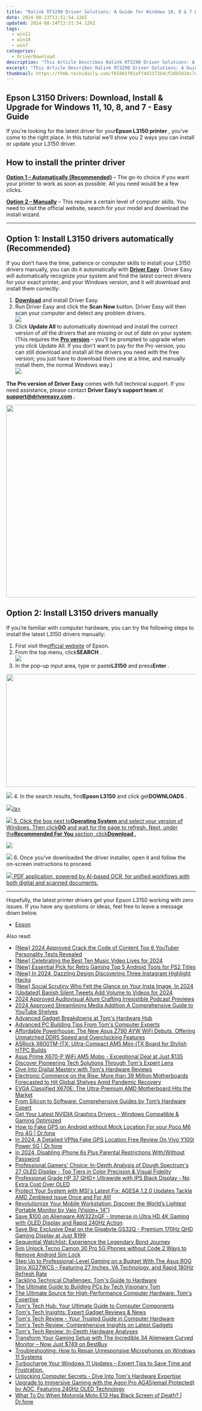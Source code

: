 ```yaml
---
title: "Ralink RT3290 Driver Solutions: A Guide for Windows 10, 8 & 7 Operating Systems"
date: 2024-08-23T13:51:54.126Z
updated: 2024-08-24T13:51:54.126Z
tags:
  - win11
  - win10
  - win7
categories:
  - DriverDownload
description: "This Article Describes Ralink RT3290 Driver Solutions: A Guide for Windows 10, 8 & 7 Operating Systems"
excerpt: "This Article Describes Ralink RT3290 Driver Solutions: A Guide for Windows 10, 8 & 7 Operating Systems"
thumbnail: https://thmb.techidaily.com/f65801f01aff4d3373b4cf2db5d1bc7ed704b50a070459838ec79267fdebcd19.jpg
---
```


## Epson L3150 Drivers: Download, Install & Upgrade for Windows 11, 10, 8, and 7 - Easy Guide

If you’re looking for the latest driver for your**Epson L3150 printer** , you’ve come to the right place. In this tutorial we’ll show you 2 ways you can install or update your L3150 driver.

## How to install the printer driver

**[Option 1 – Automatically (Recommended)](https://www.drivereasy.com/knowledge/epson-l3150-driver-download-update-windows-10-8-7/#option1)**  – The go-to choice if you want your printer to work as soon as possible. All you need would be a few clicks.

[**Option 2 – Manually**](https://tools.techidaily.com/drivereasy/download/) – This require a certain level of computer skills. You need to visit the official website, search for your model and download the install wizard.

---

## Option 1: Install L3150 drivers automatically (Recommended)

 If you don’t have the time, patience or computer skills to install your L3150 drivers manually, you can do it automatically with **[Driver Easy](https://tools.techidaily.com/drivereasy/download/)**  . Driver Easy will automatically recognize your system and find the latest correct drivers for your exact printer, and your Windows version, and it will download and install them correctly:

1. **[Download](https://tools.techidaily.com/drivereasy/download/)**  and install Driver Easy.
2. Run Driver Easy and click the **Scan Now** button. Driver Easy will then scan your computer and detect any problem drivers.  
![](https://images.drivereasy.com/wp-content/uploads/2020/08/Scan-now.jpg)
3. Click **Update All** to automatically download and install the correct version of _all_ the drivers that are missing or out of date on your system.  
 (This requires the **[Pro version](https://tools.techidaily.com/drivereasy/download/)**  – you’ll be prompted to upgrade when you click Update All. If you don’t want to pay for the Pro version, you can still download and install all the drivers you need with the free version; you just have to download them one at a time, and manually install them, the normal Windows way.)  
![](https://images.drivereasy.com/wp-content/uploads/2020/12/de-update-l3150.jpg)

**The Pro version of Driver Easy** comes with full technical support. If you need assistance, please contact **Driver Easy’s support team** at **[support@drivereasy.com](https://tools.techidaily.com/drivereasy/download/) .**

<!-- affiliate ads begin -->
<a href="https://ephamedtechinc.pxf.io/c/5597632/2095369/26400" target="_top" id="2095369"><img src="//a.impactradius-go.com/display-ad/26400-2095369" border="0" alt="" width="1024" height="512"/></a><img height="0" width="0" src="https://imp.pxf.io/i/5597632/2095369/26400" style="position:absolute;visibility:hidden;" border="0" />
<!-- affiliate ads end -->
## Option 2: Install L3150 drivers manually

 If you’re familiar with computer hardware, you can try the following steps to install the latest L3150 drivers manually:

1. First visit the[official website](https://epson.com.jm/) of Epson.
2. From the top menu, click**SEARCH** .  
![](https://images.drivereasy.com/wp-content/uploads/2020/12/epson-l3110-driver-manually-1.jpg)
3. In the pop-up input area, type or paste**L3150** and press**Enter** .  
<!-- affiliate ads begin -->
<a href="https://25home.pxf.io/c/5597632/2090698/16836" target="_top" id="2090698"><img src="//a.impactradius-go.com/display-ad/16836-2090698" border="0" alt="" width="720" height="300"/></a>
<!-- affiliate ads end -->
![](https://images.drivereasy.com/wp-content/uploads/2020/12/epson-l3150-driver-manually-2.jpg)
4. In the search results, find**Epson L3150** and click get**DOWNLOADS** .  
<!-- affiliate ads begin -->
<a href="https://store.nero.com/order/checkout.php?PRODS=4729507&QTY=1&AFFILIATE=108875&CART=1"><img src="https://www.nero.com/nero-com-wAssets/img/banners/2023/TIU/Nero_TuneItUp_Screen_2.webp" border="0">/a>
<!-- affiliate ads end -->
![](https://images.drivereasy.com/wp-content/uploads/2020/12/epson-l3150-driver-manually-3.jpg)
5. Click the box next to**Operating System** and select your version of Windows. Then click**GO** and wait for the page to refresh. Next, under the**Recommended For You** section, click**Download** .  
<!-- affiliate ads begin -->
<a href="https://store.movavi.com/affiliate.php?ACCOUNT=MOVAVI&AFFILIATE=108875&PATH=https%3A%2F%2Fwww.movavi.com%3FAFFILIATE%3D108875%26RESOURCE%3DBanner%2B728x90"><img src="https://mcusercontent.com/0885a03ded3d480dca9287f12/images/2e76fe6a-3010-1b37-7846-f34ff9c6b4ca.png" border="0"></a>
<!-- affiliate ads end -->
![](https://images.drivereasy.com/wp-content/uploads/2020/12/epson-l3150-driver-manually-4.jpg)
6. Once you’ve downloaded the driver installer, open it and follow the on-screen instructions to proceed.
<!-- affiliate ads begin -->
<a href="https://checkout.abbyy.com/order/checkout.php?PRODS=39254549&QTY=1&AFFILIATE=108875&CART=1"> <img src="https://secure.avangate.com/images/merchant/0e5fb5c76fca16adbee503c9aff393cd/products/8_FR-Badges-NEW-FR-Standard-16-WIN-200.png" border="0"> PDF application, powered by AI-based OCR, for unified workflows with both digital and scanned documents. </a>
<!-- affiliate ads end -->

---

 Hopefully, the latest printer drivers get your Epson L3150 working with zero issues. If you have any questions or ideas, feel free to leave a message down below.

* [Epson](https://tools.techidaily.com/drivereasy/download/)

<ins class="adsbygoogle"
     style="display:block"
     data-ad-format="autorelaxed"
     data-ad-client="ca-pub-7571918770474297"
     data-ad-slot="1223367746"></ins>



<ins class="adsbygoogle"
     style="display:block"
     data-ad-client="ca-pub-7571918770474297"
     data-ad-slot="8358498916"
     data-ad-format="auto"
     data-full-width-responsive="true"></ins>

<span class="atpl-alsoreadstyle">Also read:</span>
<div><ul>
<li><a href="https://youtube-webster.techidaily.com/024-approved-crack-the-code-of-content-top-6-youtuber-personality-tests-revealed/"><u>[New] 2024 Approved  Crack the Code of Content  Top 6 YouTuber Personality Tests Revealed</u></a></li>
<li><a href="https://facebook-clips.techidaily.com/new-celebrating-the-best-ten-music-video-lives-for-2024/"><u>[New] Celebrating the Best Ten Music Video Lives for 2024</u></a></li>
<li><a href="https://video-screen-grab.techidaily.com/new-essential-pick-for-retro-gaming-top-5-android-tools-for-ps2-titles/"><u>[New] Essential Pick for Retro Gaming  Top 5 Android Tools for PS2 Titles</u></a></li>
<li><a href="https://instagram-video-files.techidaily.com/new-in-2024-dazzling-design-discovering-three-instagram-highlight-hacks/"><u>[New] In 2024, Dazzling Design  Discovering Three Instagram Highlight Hacks</u></a></li>
<li><a href="https://instagram-clips.techidaily.com/new-social-scrutiny-who-felt-the-glance-on-your-insta-image-in-2024/"><u>[New] Social Scrutiny  Who Felt the Glance on Your Insta Image, In 2024</u></a></li>
<li><a href="https://twitter-videos.techidaily.com/updated-banish-silent-tweets-add-volume-to-videos-for-2024/"><u>[Updated] Banish Silent Tweets  Add Volume to Videos for 2024</u></a></li>
<li><a href="https://fox-cloud.techidaily.com/2024-approved-audiovisual-allure-crafting-irresistible-podcast-previews/"><u>2024 Approved  Audiovisual Allure  Crafting Irresistible Podcast Previews</u></a></li>
<li><a href="https://some-skills.techidaily.com/2024-approved-streamlining-media-addition-a-comprehensive-guide-to-youtube-shelves/"><u>2024 Approved  Streamlining Media Addition  A Comprehensive Guide to YouTube Shelves</u></a></li>
<li><a href="https://hardware-updates.techidaily.com/advanced-gadget-breakdowns-at-toms-hardware-hub/"><u>Advanced Gadget Breakdowns at Tom's Hardware Hub</u></a></li>
<li><a href="https://hardware-updates.techidaily.com/advanced-pc-building-tips-from-toms-computer-experts/"><u>Advanced PC Building Tips From Tom's Computer Experts</u></a></li>
<li><a href="https://hardware-updates.techidaily.com/affordable-powerhouse-the-new-asus-z790-ayw-wifi-debuts-offering-unmatched-ddr5-speed-and-overclocking-features/"><u>Affordable Powerhouse: The New Asus Z790 AYW WiFi Debuts, Offering Unmatched DDR5 Speed and Overclocking Features</u></a></li>
<li><a href="https://hardware-updates.techidaily.com/asrock-x600tm-itx-ultra-compact-am5-mini-itx-board-for-stylish-htpc-builds/"><u>ASRock X600TM-ITX: Ultra-Compact AM5 Mini-ITX Board for Stylish HTPC Builds</u></a></li>
<li><a href="https://hardware-updates.techidaily.com/1723862871468-asus-prime-x670-p-wifi-am5-mobo-exceptional-deal-at-just-135/"><u>Asus Prime X670-P WiFi AM5 Mobo - Exceptional Deal at Just $135</u></a></li>
<li><a href="https://hardware-updates.techidaily.com/discover-pioneering-tech-solutions-through-toms-expert-lens/"><u>Discover Pioneering Tech Solutions Through Tom's Expert Lens</u></a></li>
<li><a href="https://hardware-updates.techidaily.com/dive-into-digital-mastery-with-toms-hardware-reviews/"><u>Dive Into Digital Mastery with Tom's Hardware Reviews</u></a></li>
<li><a href="https://hardware-updates.techidaily.com/electronic-commerce-on-the-rise-more-than-39-million-motherboards-forecasted-to-hit-global-shelves-amid-pandemic-recovery/"><u>Electronic Commerce on the Rise: More than 39 Million Motherboards Forecasted to Hit Global Shelves Amid Pandemic Recovery</u></a></li>
<li><a href="https://hardware-updates.techidaily.com/evga-classified-x670e-the-ultra-premium-amd-motherboard-hits-the-market/"><u>EVGA Classified X670E: The Ultra-Premium AMD Motherboard Hits the Market</u></a></li>
<li><a href="https://hardware-updates.techidaily.com/from-silicon-to-software-comprehensive-guides-by-toms-hardware-expert/"><u>From Silicon to Software: Comprehensive Guides by Tom’s Hardware Expert</u></a></li>
<li><a href="https://win-amazing.techidaily.com/get-your-latest-nvidia-graphics-drivers-windows-compatible-and-gaming-optimized/"><u>Get Your Latest NVIDIA Graphics Drivers - Windows Compatible & Gaming Optimized</u></a></li>
<li><a href="https://android-location.techidaily.com/how-to-fake-gps-on-android-without-mock-location-for-your-poco-m6-pro-4g-drfone-by-drfone-virtual/"><u>How to Fake GPS on Android without Mock Location For your Poco M6 Pro 4G | Dr.fone</u></a></li>
<li><a href="https://fake-location.techidaily.com/in-2024-a-detailed-vpna-fake-gps-location-free-review-on-vivo-y100i-power-5g-drfone-by-drfone-virtual-android/"><u>In 2024, A Detailed VPNa Fake GPS Location Free Review On Vivo Y100i Power 5G | Dr.fone</u></a></li>
<li><a href="https://ios-unlock.techidaily.com/in-2024-disabling-iphone-6s-plus-parental-restrictions-withwithout-password-by-drfone-ios/"><u>In 2024, Disabling iPhone 6s Plus Parental Restrictions With/Without Password</u></a></li>
<li><a href="https://hardware-updates.techidaily.com/professional-gamers-choice-in-depth-analysis-of-dough-spectrums-27-oled-display-top-tiers-in-color-precision-and-visual-fidelity/"><u>Professional Gamers' Choice: In-Depth Analysis of Dough Spectrum's 27 OLED Display - Top Tiers in Color Precision & Visual Fidelity</u></a></li>
<li><a href="https://hardware-updates.techidaily.com/professional-grade-hp-37-qhdplus-ultrawide-with-ips-black-display-no-extra-cost-over-oled/"><u>Professional Grade HP 37 QHD+ Ultrawide with IPS Black Display - No Extra Cost Over OLED</u></a></li>
<li><a href="https://hardware-updates.techidaily.com/1723862866297-protect-your-system-with-msis-latest-fix-agesa-120-updates-tackle-amd-zenbleed-issue-once-and-for-all/"><u>Protect Your System with MSI's Latest Fix: AGESA 1.2.0 Updates Tackle AMD Zenbleed Issue Once and For All!</u></a></li>
<li><a href="https://hardware-updates.techidaily.com/revolutionize-your-mobile-workstation-discover-the-worlds-lightest-portable-monitor-by-vaio-visionplus-14/"><u>Revolutionize Your Mobile Workstation: Discover the World’s Lightest Portable Monitor by Vaio (Vision+ 14”)</u></a></li>
<li><a href="https://hardware-updates.techidaily.com/save-100-on-alienware-aw322nqf-immerse-in-ultra-hd-4k-gaming-with-oled-display-and-rapid-240hz-action/"><u>Save $100 on Alienware AW322nQF - Immerse in Ultra HD 4K Gaming with OLED Display and Rapid 240Hz Action</u></a></li>
<li><a href="https://hardware-updates.techidaily.com/save-big-exclusive-deal-on-the-gigabyte-gs32q-premium-170hz-qhd-gaming-display-at-just-199/"><u>Save Big: Exclusive Deal on the Gigabyte GS32Q - Premium 170Hz QHD Gaming Display at Just $199</u></a></li>
<li><a href="https://tech-recovery.techidaily.com/sequential-watchlist-experience-the-legendary-bond-journey/"><u>Sequential Watchlist: Experience the Legendary Bond Journey</u></a></li>
<li><a href="https://sim-unlock.techidaily.com/sim-unlock-tecno-camon-30-pro-5g-phones-without-code-2-ways-to-remove-android-sim-lock-by-drfone-android/"><u>Sim Unlock Tecno Camon 30 Pro 5G Phones without Code 2 Ways to Remove Android Sim Lock</u></a></li>
<li><a href="https://hardware-updates.techidaily.com/step-up-to-professional-level-gaming-on-a-budget-with-the-asus-rog-strix-xg27wcs-featuring-27-inches-va-technology-and-rapid-180hz-refresh-rate/"><u>Step Up to Professional-Level Gaming on a Budget With The Asus ROG Strix XG27WCS – Featuring 27 Inches, VA Technology, and Rapid 180Hz Refresh Rate</u></a></li>
<li><a href="https://hardware-updates.techidaily.com/tackling-technical-challenges-toms-guide-to-hardware/"><u>Tackling Technical Challenges: Tom's Guide to Hardware</u></a></li>
<li><a href="https://hardware-updates.techidaily.com/the-ultimate-guide-to-building-pcs-by-tech-visionary-tom/"><u>The Ultimate Guide to Building PCs by Tech Visionary Tom</u></a></li>
<li><a href="https://hardware-updates.techidaily.com/the-ultimate-source-for-high-performance-computer-hardware-toms-expertise/"><u>The Ultimate Source for High-Performance Computer Hardware: Tom's Expertise</u></a></li>
<li><a href="https://hardware-updates.techidaily.com/toms-tech-hub-your-ultimate-guide-to-computer-components/"><u>Tom's Tech Hub: Your Ultimate Guide to Computer Components</u></a></li>
<li><a href="https://hardware-updates.techidaily.com/toms-tech-insights-expert-gadget-reviews-and-news/"><u>Tom's Tech Insights: Expert Gadget Reviews & News</u></a></li>
<li><a href="https://hardware-reviews.techidaily.com/toms-tech-review-your-trusted-guide-in-computer-hardware/"><u>Tom's Tech Review - Your Trusted Guide in Computer Hardware</u></a></li>
<li><a href="https://hardware-updates.techidaily.com/toms-tech-review-comprehensive-insights-on-latest-gadgets/"><u>Tom's Tech Review: Comprehensive Insights on Latest Gadgets</u></a></li>
<li><a href="https://hardware-updates.techidaily.com/toms-tech-review-in-depth-hardware-analyses/"><u>Tom's Tech Review: In-Depth Hardware Analyses</u></a></li>
<li><a href="https://hardware-updates.techidaily.com/transform-your-gaming-setup-with-the-incredible-34-alienware-curved-monitor-now-just-749-on-bestbuy/"><u>Transform Your Gaming Setup with The Incredible 34 Alienware Curved Monitor – Now Just $749 on BestBuy</u></a></li>
<li><a href="https://common-error.techidaily.com/troubleshooting-how-to-repair-unresponsive-microphones-on-windows-11-systems/"><u>Troubleshooting: How to Repair Unresponsive Microphones on Windows 11 Systems</u></a></li>
<li><a href="https://techno-recovery.techidaily.com/turbocharge-your-windows-11-updates-expert-tips-to-save-time-and-frustration/"><u>Turbocharge Your Windows 11 Updates – Expert Tips to Save Time and Frustration.</u></a></li>
<li><a href="https://hardware-updates.techidaily.com/unlocking-computer-secrets-dive-into-toms-hardware-expertise/"><u>Unlocking Computer Secrets - Dive Into Tom's Hardware Expertise</u></a></li>
<li><a href="https://hardware-updates.techidaily.com/upgrade-to-immersive-gaming-with-the-agon-pro-ag45email-protected-by-aoc-featuring-240hz-oled-technology/"><u>Upgrade to Immersive Gaming with the Agon Pro AG45(email Protected) by AOC, Featuring 240Hz OLED Technology</u></a></li>
<li><a href="https://howto.techidaily.com/what-to-do-when-motorola-moto-e13-has-black-screen-of-death-drfone-by-drfone-fix-android-problems-fix-android-problems/"><u>What To Do When Motorola Moto E13 Has Black Screen of Death? | Dr.fone</u></a></li>
</ul></div>
